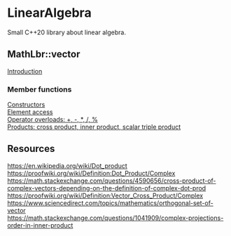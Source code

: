# LinearAlgebra
Small C++20 library about linear algebra.

## MathLbr::vector
<a href="https://github.com/SoWeBegin/LinearAlgebra/blob/main/vector.md">Introduction</a></br>
### Member functions
<a href="https://github.com/SoWeBegin/LinearAlgebra/blob/main/vector_constructors.md">Constructors</a><br>
<a href="https://github.com/SoWeBegin/LinearAlgebra/blob/main/elementAccess.md">Element access</a><br>
<a href="">Operator overloads: +, -, *, /, %</a><br>
<a href="">Products: cross product, inner product, scalar triple product</a><br>


## Resources
https://en.wikipedia.org/wiki/Dot_product<br>
https://proofwiki.org/wiki/Definition:Dot_Product/Complex<br>
https://math.stackexchange.com/questions/4590656/cross-product-of-complex-vectors-depending-on-the-definition-of-complex-dot-prod<br>
https://proofwiki.org/wiki/Definition:Vector_Cross_Product/Complex<br>
https://www.sciencedirect.com/topics/mathematics/orthogonal-set-of-vector<br>
https://math.stackexchange.com/questions/1041909/complex-projections-order-in-inner-product<br>

